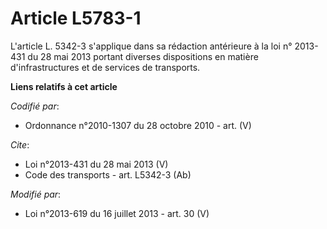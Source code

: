 # Article L5783-1

L'article L. 5342-3 s'applique dans sa rédaction antérieure à la loi n° 2013-431 du 28 mai 2013 portant diverses dispositions
en matière d'infrastructures et de services de transports.

**Liens relatifs à cet article**

_Codifié par_:

  - Ordonnance n°2010-1307 du 28 octobre 2010 - art. (V)

_Cite_:

  - Loi n°2013-431 du 28 mai 2013 (V)
  - Code des transports - art. L5342-3 (Ab)

_Modifié par_:

  - Loi n°2013-619 du 16 juillet 2013 - art. 30 (V)
